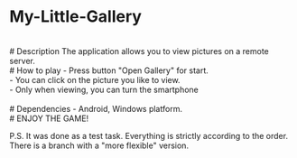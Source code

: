 # My-Little-Gallery
<br />
# Description
The application allows you to view pictures on a remote server.
<br />
# How to play
- Press button "Open Gallery" for start.<br />
- You can click on the picture you like to view.<br />
- Only when viewing, you can turn the smartphone<br />
<br />
# Dependencies
- Android, Windows platform.
<br />
# ENJOY THE GAME!

P.S. It was done as a test task. Everything is strictly according to the order. There is a branch with a "more flexible" version.
